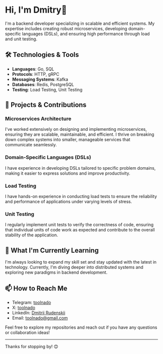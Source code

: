 # Hi, I'm Dmitry👋

I'm a backend developer specializing in scalable and efficient systems. My expertise includes creating robust microservices, developing domain-specific languages (DSLs), and ensuring high performance through load and unit testing.

## 🛠 Technologies & Tools

- **Languages**: Go, SQL
- **Protocols**: HTTP, gRPC
- **Messaging Systems**: Kafka
- **Databases**: Redis, PostgreSQL
- **Testing**: Load Testing, Unit Testing

## 🚀 Projects & Contributions

### Microservices Architecture
I've worked extensively on designing and implementing microservices, ensuring they are scalable, maintainable, and efficient. I thrive on breaking down complex systems into smaller, manageable services that communicate seamlessly.

### Domain-Specific Languages (DSLs)
I have experience in developing DSLs tailored to specific problem domains, making it easier to express solutions and improve productivity.

### Load Testing
I have hands-on experience in conducting load tests to ensure the reliability and performance of applications under varying levels of stress.

### Unit Testing
I regularly implement unit tests to verify the correctness of code, ensuring that individual units of code work as expected and contribute to the overall stability of the application.

## 🌱 What I'm Currently Learning
I'm always looking to expand my skill set and stay updated with the latest in technology. Currently, I'm diving deeper into distributed systems and exploring new paradigms in backend development.

## 📫 How to Reach Me
- Telegram: [toolnado](https://t.me/Toolnado)
- X: [toolnado](https://twitter.com/toolnado)
- LinkedIn: [Dmitrii Rudenskii](https://ru.linkedin.com/in/dmitrii-rudenskii-896520331)
- Email: toolnado@gmail.com

Feel free to explore my repositories and reach out if you have any questions or collaboration ideas!

---

Thanks for stopping by! 😊
